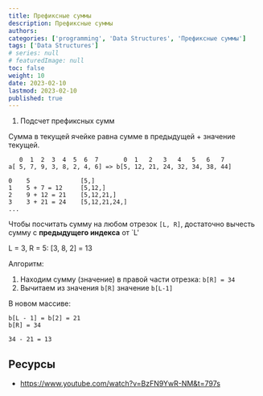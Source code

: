 ```yaml
---
title: Префиксные суммы
description: Префиксные суммы
authors:
categories: ['programming', 'Data Structures', 'Префиксные суммы']
tags: ['Data Structures']
# series: null
# featuredImage: null
toc: false
weight: 10
date: 2023-02-10
lastmod: 2023-02-10
published: true
---
```


1. Подсчет префиксных сумм

Сумма в текущей ячейке равна сумме в предыдущей + значение текущей.

```
   0  1  2  3  4  5  6  7       0  1   2   3   4   5   6   7
a[ 5, 7, 9, 3, 8, 2, 4, 6] => b[5, 12, 21, 24, 32, 34, 38, 44]

0    5              [5,]
1    5 + 7 = 12     [5,12,]
2    9 + 12 = 21    [5,12,21,]
3    3 + 21 = 24    [5,12,21,24,]
...
```

Чтобы посчитать сумму на любом отрезок `[L, R]`, достаточно вычесть сумму с **предыдущего индекса** от `L'

L = 3, R = 5: [3, 8, 2] = 13

Алгоритм:

1. Находим сумму (значение) в правой части отрезка: `b[R] = 34`
2. Вычитаем из значения `b[R]` значение `b[L-1]`

В новом массиве:

```
b[L - 1] = b[2] = 21
b[R] = 34

34 - 21 = 13
```

## Ресурсы

- https://www.youtube.com/watch?v=BzFN9YwR-NM&t=797s